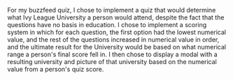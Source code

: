 For my buzzfeed quiz, I chose to implement a quiz that would determine what Ivy League University a person would attend, despite the fact that the questions have no basis in education. I chose to implement a scoring system in which for each question, the first option had the lowest numerical value, and the rest of the questions increased in numerical value in order, and the ultimate result for the University would be based on what numerical range a person's final score fell in. I then chose to display a modal with a resulting university and picture of that university based on the numerical value from a person's quiz score.
